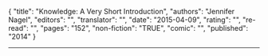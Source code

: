 {
"title": "Knowledge: A Very Short Introduction",
"authors": "Jennifer Nagel",
"editors": "",
"translator": "",
"date": "2015-04-09",
"rating": "",
"re-read": "",
"pages": "152",
"non-fiction": "TRUE",
"comic": "",
"published": "2014"
}

---
